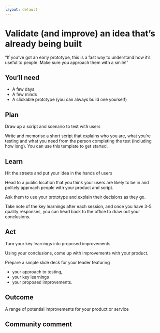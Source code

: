```yaml
---
layout: default
---
```

# Validate (and improve) an idea that’s already being built

“If you’ve got an early prototype, this is a fast way to understand how it’s useful to people. Make sure you approach them with a smile!”



## You’ll need

* A few days
* A few minds
* A clickable prototype (you can always build one yourself)

## Plan
Draw up a script and scenario to test with users

Write and memorise a short script that explains who you are, what you’re testing and what you need from the person completing the test (including how long). You can use this template to get started.  

## Learn

Hit the streets and put your idea in the hands of users

Head to a public location that you think your users are likely to be in and politely approach people with your product and script.  

Ask them to use your prototype and explain their decisions as they go.  

Take note of the key learnings after each session, and once you have 3-5 quality responses, you can head back to the office to draw out your conclusions.  



## Act

Turn your key learnings into proposed improvements

Using your conclusions, come up with improvements with your product.  



Prepare a simple slide deck for your leader featuring
* your approach to testing,  
* your key learnings  
* your proposed improvements.   

## Outcome

A range of potential improvements for your product or service

## Community comment
